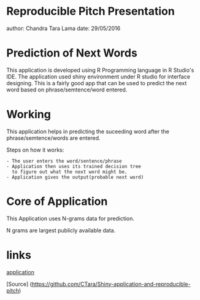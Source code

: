 Reproducible Pitch Presentation
========================================================
author: Chandra Tara Lama
date: 29/05/2016

Prediction of Next Words
========================================================



This application is developed using R Programming 
language in R Studio's IDE. The application
used shiny environment under R studio for interface
designing. This is a fairly good app that can be used to 
predict the next word based on phrase/semtence/word entered.



Working
========================================================

This application helps in predicting the suceeding word
after the phrase/semtence/words are entered.

Steps on how it works:

    - The user enters the word/sentence/phrase
    - Application then uses its trained decision tree
      to figure out what the next word might be.
    - Application gives the output(probable next word)
    
Core of Application    
========================================================

This Application uses N-grams data for prediction.

N grams are largest publicly available data.


links
=======================================================

[application](https://ctara.shinyapps.io/Shinyapp/)

[Source] (https://github.com/CTara/Shiny-application-and-reproducible-pitch)
